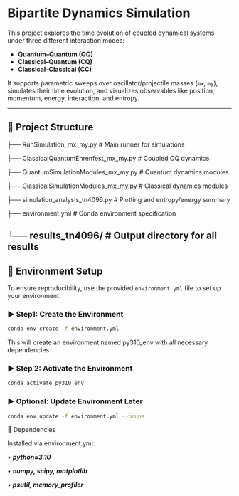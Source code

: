# Bipartite Dynamics Simulation

This project explores the time evolution of coupled dynamical systems under three different interaction modes:

- **Quantum–Quantum (QQ)**
- **Classical–Quantum (CQ)**
- **Classical–Classical (CC)**

It supports parametric sweeps over oscillator/projectile masses (`mx`, `my`), simulates their time evolution, and visualizes observables like position, momentum, energy, interaction, and entropy.

---

## 📁 Project Structure

├── RunSimulation_mx_my.py                # Main runner for simulations

├── ClassicalQuantumEhrenfest_mx_my.py    # Coupled CQ dynamics

├── QuantumSimulationModules_mx_my.py     # Quantum dynamics modules

├── ClassicalSimulationModules_mx_my.py   # Classical dynamics modules

├── simulation_analysis_tn4096.py         # Plotting and entropy/energy summary

├── environment.yml                       # Conda environment specification

└── results_tn4096/                       # Output directory for all results
---

## 🔧 Environment Setup

To ensure reproducibility, use the provided `environment.yml` file to set up your environment.
### ▶️ Step1: Create the Environment
```bash
conda env create -f environment.yml
```
This will create an environment named py310_env with all necessary dependencies.
### ▶️ Step 2: Activate the Environment
```bash
conda activate py310_env
```
### ▶️ Optional: Update Environment Later
```bash
conda env update -f environment.yml --prune
```

🧪 Dependencies

Installed via environment.yml:

 • ***python=3.10***
 
 • ***numpy, scipy, matplotlib***
 
 • ***psutil, memory_profiler***


